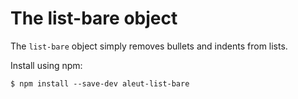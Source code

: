 # The list-bare object

The `list-bare` object simply removes bullets and indents from lists.



Install using npm:

    $ npm install --save-dev aleut-list-bare
